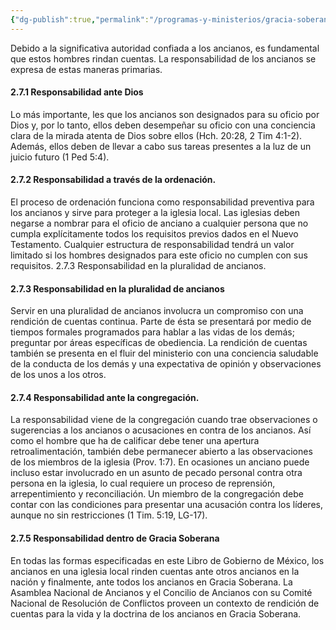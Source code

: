 ```yaml
---
{"dg-publish":true,"permalink":"/programas-y-ministerios/gracia-soberana-orizaba/identidad-y-teologia/libro-de-gobierno/2-7-responsabilidad-de-los-ancianos/"}
---
```



Debido a la significativa autoridad confiada a los ancianos, es fundamental que estos hombres rindan cuentas. La responsabilidad de los ancianos se expresa de estas maneras primarias. 

#### 2.7.1 Responsabilidad ante Dios 
Lo más importante, les que los ancianos son designados para su oficio por Dios y, por lo tanto, ellos deben desempeñar su oficio con una conciencia clara de la mirada atenta de Dios sobre ellos (Hch. 20:28, 2 Tim 4:1-2). Además, ellos deben de llevar a cabo sus tareas presentes a la luz de un juicio futuro (1 Ped 5:4). 

#### 2.7.2 Responsabilidad a través de la ordenación. 
El proceso de ordenación funciona como responsabilidad preventiva para los ancianos y sirve para proteger a la iglesia local. Las iglesias deben negarse a nombrar para el oficio de anciano a cualquier persona que no cumpla explícitamente todos los requisitos previos dados en el Nuevo Testamento. Cualquier estructura de responsabilidad tendrá un valor limitado si los hombres designados para este oficio no cumplen con sus requisitos. 2.7.3 Responsabilidad en la pluralidad de ancianos.

#### 2.7.3 Responsabilidad en la pluralidad de ancianos
Servir en una pluralidad de ancianos involucra un compromiso con una rendición de cuentas continua. Parte de ésta se presentará por medio de tiempos formales programados para hablar a las vidas de los demás; preguntar por áreas específicas de obediencia. La rendición de cuentas también se presenta en el fluir del ministerio con una conciencia saludable de la conducta de los demás y una expectativa de opinión y observaciones de los unos a los otros. 

#### 2.7.4 Responsabilidad ante la congregación. 
La responsabilidad viene de la congregación cuando trae observaciones o sugerencias a los ancianos o acusaciones en contra de los ancianos. Así como el hombre que ha de calificar debe tener una apertura retroalimentación, también debe permanecer abierto a las observaciones de los miembros de la iglesia (Prov. 1:7). En ocasiones un anciano puede incluso estar involucrado en un asunto de pecado personal contra otra persona en la iglesia, lo cual requiere un proceso de reprensión, arrepentimiento y reconciliación. Un miembro de la congregación debe contar con las condiciones para presentar una acusación contra los líderes, aunque no sin restricciones (1 Tim. 5:19, LG-17). 

#### 2.7.5 Responsabilidad dentro de Gracia Soberana 
En todas las formas especificadas en este Libro de Gobierno de México, los ancianos en una iglesia local rinden cuentas ante otros ancianos en la nación y finalmente, ante todos los ancianos en Gracia Soberana. La Asamblea Nacional de Ancianos y el Concilio de Ancianos con su Comité Nacional de Resolución de Conflictos proveen un contexto de rendición de cuentas para la vida y la doctrina de los ancianos en Gracia Soberana.